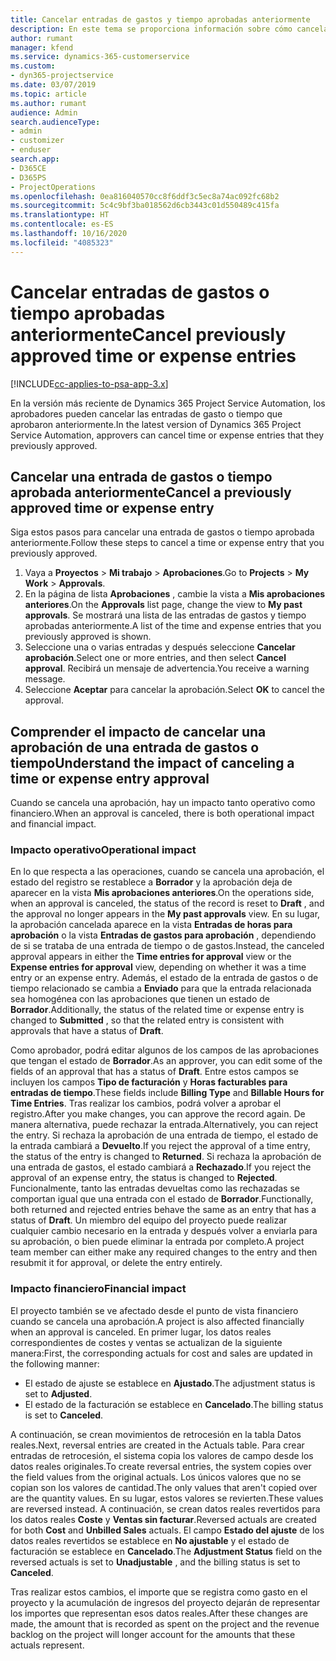 ```yaml
---
title: Cancelar entradas de gastos y tiempo aprobadas anteriormente
description: En este tema se proporciona información sobre cómo cancelar una transacción de gastos y tiempo de proyecto aprobada.
author: rumant
manager: kfend
ms.service: dynamics-365-customerservice
ms.custom:
- dyn365-projectservice
ms.date: 03/07/2019
ms.topic: article
ms.author: rumant
audience: Admin
search.audienceType:
- admin
- customizer
- enduser
search.app:
- D365CE
- D365PS
- ProjectOperations
ms.openlocfilehash: 0ea816040570cc8f6ddf3c5ec8a74ac092fc68b2
ms.sourcegitcommit: 5c4c9bf3ba018562d6cb3443c01d550489c415fa
ms.translationtype: HT
ms.contentlocale: es-ES
ms.lasthandoff: 10/16/2020
ms.locfileid: "4085323"
---
```

# <a name="cancel-previously-approved-time-or-expense-entries"></a><span data-ttu-id="a063f-103">Cancelar entradas de gastos o tiempo aprobadas anteriormente</span><span class="sxs-lookup"><span data-stu-id="a063f-103">Cancel previously approved time or expense entries</span></span>

[!INCLUDE[cc-applies-to-psa-app-3.x](../includes/cc-applies-to-psa-app-3x.md)]

<span data-ttu-id="a063f-104">En la versión más reciente de Dynamics 365 Project Service Automation, los aprobadores pueden cancelar las entradas de gasto o tiempo que aprobaron anteriormente.</span><span class="sxs-lookup"><span data-stu-id="a063f-104">In the latest version of Dynamics 365 Project Service Automation, approvers can cancel time or expense entries that they previously approved.</span></span>

## <a name="cancel-a-previously-approved-time-or-expense-entry"></a><span data-ttu-id="a063f-105">Cancelar una entrada de gastos o tiempo aprobada anteriormente</span><span class="sxs-lookup"><span data-stu-id="a063f-105">Cancel a previously approved time or expense entry</span></span>

<span data-ttu-id="a063f-106">Siga estos pasos para cancelar una entrada de gastos o tiempo aprobada anteriormente.</span><span class="sxs-lookup"><span data-stu-id="a063f-106">Follow these steps to cancel a time or expense entry that you previously approved.</span></span>

1. <span data-ttu-id="a063f-107">Vaya a **Proyectos** \> **Mi trabajo** \> **Aprobaciones**.</span><span class="sxs-lookup"><span data-stu-id="a063f-107">Go to **Projects** \> **My Work** \> **Approvals**.</span></span>
2. <span data-ttu-id="a063f-108">En la página de lista **Aprobaciones** , cambie la vista a **Mis aprobaciones anteriores**.</span><span class="sxs-lookup"><span data-stu-id="a063f-108">On the **Approvals** list page, change the view to **My past approvals**.</span></span> <span data-ttu-id="a063f-109">Se mostrará una lista de las entradas de gastos y tiempo aprobadas anteriormente.</span><span class="sxs-lookup"><span data-stu-id="a063f-109">A list of the time and expense entries that you previously approved is shown.</span></span>
3. <span data-ttu-id="a063f-110">Seleccione una o varias entradas y después seleccione **Cancelar aprobación**.</span><span class="sxs-lookup"><span data-stu-id="a063f-110">Select one or more entries, and then select **Cancel approval**.</span></span> <span data-ttu-id="a063f-111">Recibirá un mensaje de advertencia.</span><span class="sxs-lookup"><span data-stu-id="a063f-111">You receive a warning message.</span></span>
4. <span data-ttu-id="a063f-112">Seleccione **Aceptar** para cancelar la aprobación.</span><span class="sxs-lookup"><span data-stu-id="a063f-112">Select **OK** to cancel the approval.</span></span>

## <a name="understand-the-impact-of-canceling-a-time-or-expense-entry-approval"></a><span data-ttu-id="a063f-113">Comprender el impacto de cancelar una aprobación de una entrada de gastos o tiempo</span><span class="sxs-lookup"><span data-stu-id="a063f-113">Understand the impact of canceling a time or expense entry approval</span></span>

<span data-ttu-id="a063f-114">Cuando se cancela una aprobación, hay un impacto tanto operativo como financiero.</span><span class="sxs-lookup"><span data-stu-id="a063f-114">When an approval is canceled, there is both operational impact and financial impact.</span></span>

### <a name="operational-impact"></a><span data-ttu-id="a063f-115">Impacto operativo</span><span class="sxs-lookup"><span data-stu-id="a063f-115">Operational impact</span></span>

<span data-ttu-id="a063f-116">En lo que respecta a las operaciones, cuando se cancela una aprobación, el estado del registro se restablece a **Borrador** y la aprobación deja de aparecer en la vista **Mis aprobaciones anteriores**.</span><span class="sxs-lookup"><span data-stu-id="a063f-116">On the operations side, when an approval is canceled, the status of the record is reset to **Draft** , and the approval no longer appears in the **My past approvals** view.</span></span> <span data-ttu-id="a063f-117">En su lugar, la aprobación cancelada aparece en la vista **Entradas de horas para aprobación** o la vista **Entradas de gastos para aprobación** , dependiendo de si se trataba de una entrada de tiempo o de gastos.</span><span class="sxs-lookup"><span data-stu-id="a063f-117">Instead, the canceled approval appears in either the **Time entries for approval** view or the **Expense entries for approval** view, depending on whether it was a time entry or an expense entry.</span></span> <span data-ttu-id="a063f-118">Además, el estado de la entrada de gastos o de tiempo relacionado se cambia a **Enviado** para que la entrada relacionada sea homogénea con las aprobaciones que tienen un estado de **Borrador**.</span><span class="sxs-lookup"><span data-stu-id="a063f-118">Additionally, the status of the related time or expense entry is changed to **Submitted** , so that the related entry is consistent with approvals that have a status of **Draft**.</span></span>

<span data-ttu-id="a063f-119">Como aprobador, podrá editar algunos de los campos de las aprobaciones que tengan el estado de **Borrador**.</span><span class="sxs-lookup"><span data-stu-id="a063f-119">As an approver, you can edit some of the fields of an approval that has a status of **Draft**.</span></span> <span data-ttu-id="a063f-120">Entre estos campos se incluyen los campos **Tipo de facturación** y **Horas facturables para entradas de tiempo**.</span><span class="sxs-lookup"><span data-stu-id="a063f-120">These fields include **Billing Type** and **Billable Hours for Time Entries**.</span></span> <span data-ttu-id="a063f-121">Tras realizar los cambios, podrá volver a aprobar el registro.</span><span class="sxs-lookup"><span data-stu-id="a063f-121">After you make changes, you can approve the record again.</span></span> <span data-ttu-id="a063f-122">De manera alternativa, puede rechazar la entrada.</span><span class="sxs-lookup"><span data-stu-id="a063f-122">Alternatively, you can reject the entry.</span></span> <span data-ttu-id="a063f-123">Si rechaza la aprobación de una entrada de tiempo, el estado de la entrada cambiará a **Devuelto**.</span><span class="sxs-lookup"><span data-stu-id="a063f-123">If you reject the approval of a time entry, the status of the entry is changed to **Returned**.</span></span> <span data-ttu-id="a063f-124">Si rechaza la aprobación de una entrada de gastos, el estado cambiará a **Rechazado**.</span><span class="sxs-lookup"><span data-stu-id="a063f-124">If you reject the approval of an expense entry, the status is changed to **Rejected**.</span></span> <span data-ttu-id="a063f-125">Funcionalmente, tanto las entradas devueltas como las rechazadas se comportan igual que una entrada con el estado de **Borrador**.</span><span class="sxs-lookup"><span data-stu-id="a063f-125">Functionally, both returned and rejected entries behave the same as an entry that has a status of **Draft**.</span></span> <span data-ttu-id="a063f-126">Un miembro del equipo del proyecto puede realizar cualquier cambio necesario en la entrada y después volver a enviarla para su aprobación, o bien puede eliminar la entrada por completo.</span><span class="sxs-lookup"><span data-stu-id="a063f-126">A project team member can either make any required changes to the entry and then resubmit it for approval, or delete the entry entirely.</span></span>

### <a name="financial-impact"></a><span data-ttu-id="a063f-127">Impacto financiero</span><span class="sxs-lookup"><span data-stu-id="a063f-127">Financial impact</span></span>

<span data-ttu-id="a063f-128">El proyecto también se ve afectado desde el punto de vista financiero cuando se cancela una aprobación.</span><span class="sxs-lookup"><span data-stu-id="a063f-128">A project is also affected financially when an approval is canceled.</span></span> <span data-ttu-id="a063f-129">En primer lugar, los datos reales correspondientes de costes y ventas se actualizan de la siguiente manera:</span><span class="sxs-lookup"><span data-stu-id="a063f-129">First, the corresponding actuals for cost and sales are updated in the following manner:</span></span>

- <span data-ttu-id="a063f-130">El estado de ajuste se establece en **Ajustado**.</span><span class="sxs-lookup"><span data-stu-id="a063f-130">The adjustment status is set to **Adjusted**.</span></span>
- <span data-ttu-id="a063f-131">El estado de la facturación se establece en **Cancelado**.</span><span class="sxs-lookup"><span data-stu-id="a063f-131">The billing status is set to **Canceled**.</span></span>

<span data-ttu-id="a063f-132">A continuación, se crean movimientos de retrocesión en la tabla Datos reales.</span><span class="sxs-lookup"><span data-stu-id="a063f-132">Next, reversal entries are created in the Actuals table.</span></span> <span data-ttu-id="a063f-133">Para crear entradas de retrocesión, el sistema copia los valores de campo desde los datos reales originales.</span><span class="sxs-lookup"><span data-stu-id="a063f-133">To create reversal entries, the system copies over the field values from the original actuals.</span></span> <span data-ttu-id="a063f-134">Los únicos valores que no se copian son los valores de cantidad.</span><span class="sxs-lookup"><span data-stu-id="a063f-134">The only values that aren't copied over are the quantity values.</span></span> <span data-ttu-id="a063f-135">En su lugar, estos valores se revierten.</span><span class="sxs-lookup"><span data-stu-id="a063f-135">These values are reversed instead.</span></span> <span data-ttu-id="a063f-136">A continuación, se crean datos reales revertidos para los datos reales **Coste** y **Ventas sin facturar**.</span><span class="sxs-lookup"><span data-stu-id="a063f-136">Reversed actuals are created for both **Cost** and **Unbilled Sales** actuals.</span></span> <span data-ttu-id="a063f-137">El campo **Estado del ajuste** de los datos reales revertidos se establece en **No ajustable** y el estado de facturación se establece en **Cancelado**.</span><span class="sxs-lookup"><span data-stu-id="a063f-137">The **Adjustment Status** field on the reversed actuals is set to **Unadjustable** , and the billing status is set to **Canceled**.</span></span>

<span data-ttu-id="a063f-138">Tras realizar estos cambios, el importe que se registra como gasto en el proyecto y la acumulación de ingresos del proyecto dejarán de representar los importes que representan esos datos reales.</span><span class="sxs-lookup"><span data-stu-id="a063f-138">After these changes are made, the amount that is recorded as spent on the project and the revenue backlog on the project will longer account for the amounts that these actuals represent.</span></span>
